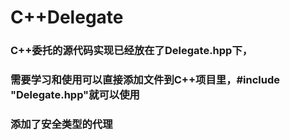 # C++Delegate

### C++委托的源代码实现已经放在了Delegate.hpp下，
### 需要学习和使用可以直接添加文件到C++项目里，#include "Delegate.hpp"就可以使用
### 添加了安全类型的代理
